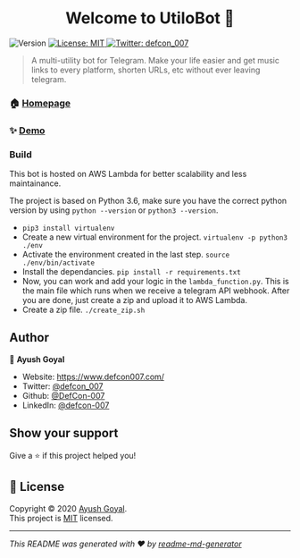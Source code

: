 <h1 align="center">Welcome to UtiloBot 👋</h1>
<p>
  <img alt="Version" src="https://img.shields.io/badge/version-1.0-blue.svg?cacheSeconds=2592000" />
  <a href="https://github.com/DefCon-007/UtiloBot-New/blob/master/LICENSE" target="_blank">
    <img alt="License: MIT" src="https://img.shields.io/badge/License-MIT-yellow.svg" />
  </a>
  <a href="https://twitter.com/defcon\_007" target="_blank">
    <img alt="Twitter: defcon_007" src="https://img.shields.io/twitter/follow/defcon_007.svg?style=social" />
  </a>
</p>

> A multi-utility bot for Telegram. Make your life easier and get music links to every platform, shorten URLs, etc without ever leaving telegram.

### 🏠 [Homepage](https://utilobot.defcon007.com)

### ✨ [Demo](https://t.me/UtiloBot)

### Build

This bot is hosted on AWS Lambda for better scalability and less maintainance. 

The project is based on Python 3.6, make sure you have the correct python version by using `python --version` or `python3 --version`. 

- ```pip3 install virtualenv```
- Create a new virtual environment for the project.
  ```virtualenv -p python3 ./env```
- Activate the environment created in the last step.
  ```source ./env/bin/activate```
- Install the dependancies. 
  ```pip install -r requirements.txt```
- Now, you can work and add your logic in the `lambda_function.py`. This is the main file which runs when we receive a telegram API webhook. After you are done, just create a zip and upload it to AWS Lambda.
- Create a zip file.
  ```./create_zip.sh```

## Author

👤 **Ayush Goyal**

* Website: https://www.defcon007.com/
* Twitter: [@defcon\_007](https://twitter.com/defcon\_007)
* Github: [@DefCon-007](https://github.com/DefCon-007)
* LinkedIn: [@defcon-007](https://linkedin.com/in/defcon-007)

## Show your support

Give a ⭐️ if this project helped you!

## 📝 License

Copyright © 2020 [Ayush Goyal](https://github.com/DefCon-007).<br />
This project is [MIT](https://github.com/DefCon-007/UtiloBot-New/blob/master/LICENSE) licensed.

***
_This README was generated with ❤️ by [readme-md-generator](https://github.com/kefranabg/readme-md-generator)_
